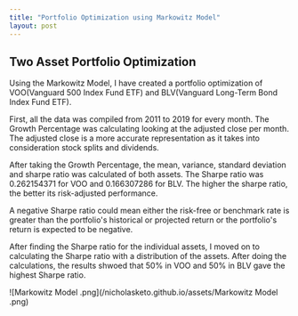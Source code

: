 ```yaml
---
title: "Portfolio Optimization using Markowitz Model"
layout: post
---
```



## Two Asset Portfolio Optimization

Using the Markowitz Model, I have created a portfolio optimization of VOO(Vanguard 500 Index Fund ETF) and BLV(Vanguard Long-Term Bond Index Fund ETF).

First, all the data was compiled from 2011 to 2019 for every month. The Growth Percentage was calculating looking at the adjusted close per month. The adjusted close is a more accurate representation as it takes into consideration stock splits and dividends. 

After taking the Growth Percentage, the mean, variance, standard deviation and sharpe ratio was calculated of both assets. The Sharpe ratio was 0.262154371 for VOO and 0.166307286 for BLV. The higher the sharpe ratio, the better its risk-adjusted performance. 

A negative Sharpe ratio could mean either the risk-free or benchmark rate is greater than the portfolio's historical or projected return or the portfolio's return is expected to be negative. 

After finding the Sharpe ratio for the individual assets, I moved on to calculating the Sharpe ratio with a distribution of the assets. After doing the calculations, the results shwoed that 50% in VOO and 50% in BLV gave the highest Sharpe ratio. 

![Markowitz Model .png](/nicholasketo.github.io/assets/Markowitz Model .png)
